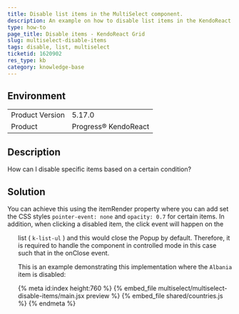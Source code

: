 ```yaml
---
title: Disable list items in the MultiSelect component.
description: An example on how to disable list items in the KendoReact MultiSelect.
type: how-to
page_title: Disable items - KendoReact Grid
slug: multiselect-disable-items
tags: disable, list, multiselect
ticketid: 1620902
res_type: kb
category: knowledge-base
---
```


## Environment

<table>
	<tbody>
		<tr>
			<td>Product Version</td>
			<td>5.17.0</td>
		</tr>
		<tr>
			<td>Product</td>
			<td>Progress® KendoReact</td>
		</tr>
	</tbody>
</table>


## Description  

How can I disable specific items based on a certain condition?

## Solution

You can achieve this using the itemRender property where you can add set the CSS styles `pointer-event: none` and `opacity: 0.7` for certain items.
In addition, when clicking a disabled item, the click event will happen on the <ul> list ( `k-list-ul` ) and this would close the Popup by default. Therefore, it is required to handle the component in controlled mode in this case such that in the onClose event.

This is an example demonstrating this implementation where the `Albania` item is disabled:

{% meta id:index height:760 %}
{% embed_file multiselect/multiselect-disable-items/main.jsx preview %}
{% embed_file shared/countries.js %}
{% endmeta %}
